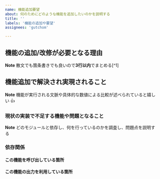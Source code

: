 ```yaml
---
name: 機能追加要望
about: 何のためにどのような機能を追加したいのかを説明する
title: ''
labels: '機能の追加や要望'
assignees: 'gutchom'

---
```


## 機能の追加/改修が必要となる理由
**Note** 散文でも箇条書きでも良いので**3行以内**でまとめる[^1]


## 機能追加で解決され実現されること
**Note** 機能が実行される文脈や具体的な数値による比較が述べられていると嬉しい :+1:


### 現状の実装で不足する機能や問題となること
**Note** どのモジュールと依存し、何を行っているのかを調査し、問題点を説明する

### 依存関係
#### この機能を呼び出している箇所
<!-- 当該箇所のソースコードをパーマリンクで引用する -->

#### この機能の出力を利用している箇所
<!-- 当該箇所のソースコードをパーマリンクで引用する -->
